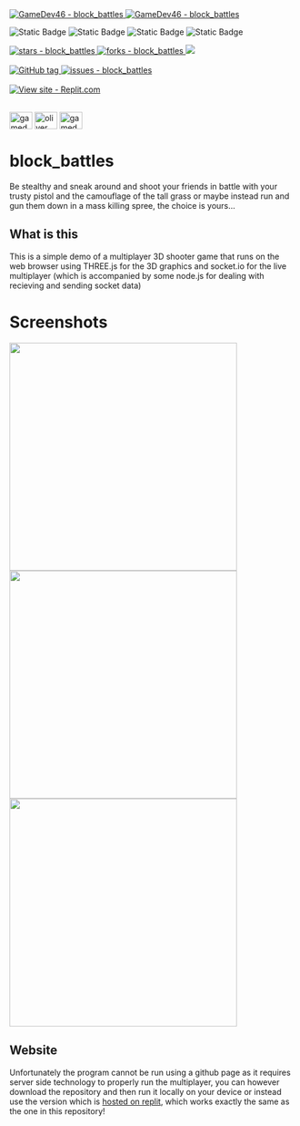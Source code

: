 <a href="https://github.com/GameDev46" title="Go to GitHub repo">
    <img src="https://img.shields.io/static/v1?label=GameDev46&message=Profile&color=Green&logo=github&style=for-the-badge&labelColor=1f1f22" alt="GameDev46 - block_battles">
    <img src="https://img.shields.io/badge/Version-1.5.0-green?style=for-the-badge&labelColor=1f1f22&color=Green" alt="GameDev46 - block_battles">
</a>

![Static Badge](https://img.shields.io/badge/-HTML5-1f1f22?style=for-the-badge&logo=HTML5)
![Static Badge](https://img.shields.io/badge/-CSS-1f1f22?style=for-the-badge&logo=CSS3&logoColor=6060ef)
![Static Badge](https://img.shields.io/badge/-JavaScript-1f1f22?style=for-the-badge&logo=JavaScript)
![Static Badge](https://img.shields.io/badge/-NODE.JS-1f1f22?style=for-the-badge&logo=node.js)
    
<a href="https://github.com/GameDev46/block_battles/stargazers">
    <img src="https://img.shields.io/github/stars/GameDev46/block_battles?style=for-the-badge&labelColor=1f1f22" alt="stars - block_battles">
</a>
<a href="https://github.com/GameDev46/block_battles/forks">
    <img src="https://img.shields.io/github/forks/GameDev46/block_battles?style=for-the-badge&labelColor=1f1f22" alt="forks - block_battles">
</a>
<a href="https://github.com/GameDev46/block_battles/issues">
    <img src="https://img.shields.io/github/issues/GameDev46/block_battles?style=for-the-badge&labelColor=1f1f22&color=blue"/>
 </a>

<br>
<br>

<a href="https://github.com/GameDev46/block_battles/releases/">
    <img src="https://img.shields.io/github/tag/GameDev46/block_battles?include_prereleases=&sort=semver&color=Green&style=for-the-badge&labelColor=1f1f22" alt="GitHub tag">
</a>

<a href="https://github.com/GameDev46/block_battles/issues">
    <img src="https://img.shields.io/github/issues/GameDev46/block_battles?style=for-the-badge&labelColor=1f1f22" alt="issues - block_battles">
</a>

<br>
<br>

<div align="left">
<a href="https://blockbattles.gamedev46.repl.co/">
    <img src="https://img.shields.io/badge/View_site-replit-2ea44f?style=for-the-badge&labelColor=1f1f22" alt="View site - Replit.com">
</a>
</div>

<br>

<p align="left">
<a href="https://twitter.com/gamedev46" target="blank"><img align="center" src="https://raw.githubusercontent.com/rahuldkjain/github-profile-readme-generator/master/src/images/icons/Social/twitter.svg" alt="gamedev46" height="30" width="40" /></a>
<a href="https://instagram.com/oliver_pearce47" target="blank"><img align="center" src="https://raw.githubusercontent.com/rahuldkjain/github-profile-readme-generator/master/src/images/icons/Social/instagram.svg" alt="oliver_pearce47" height="30" width="40" /></a>
<a href="https://www.youtube.com/c/gamedev46" target="blank"><img align="center" src="https://raw.githubusercontent.com/rahuldkjain/github-profile-readme-generator/master/src/images/icons/Social/youtube.svg" alt="gamedev46" height="30" width="40" /></a>
</p>

# block_battles
Be stealthy and sneak around and shoot your friends in battle with your trusty pistol and the camouflage of the tall grass or maybe instead run and gun them down in a mass killing spree, the choice is yours...

## What is this

This is a simple demo of a multiplayer 3D shooter game that runs on the web browser using THREE.js for the 3D graphics and socket.io for the live multiplayer (which is accompanied by some node.js for dealing with recieving and sending socket data)

# Screenshots

<p>
    <img src="https://github.com/GameDev46/block_battles/assets/76485006/94fe9185-3672-4c2d-8087-9e2a053134b0" width="400">
    <img src="https://github.com/GameDev46/block_battles/assets/76485006/d691d397-1589-4d06-bb32-56b583b6046a" width="400">
    <img src="https://github.com/GameDev46/block_battles/assets/76485006/fbd7e438-4efc-4e78-8c7d-4b959401adac" width="400">
</p>

## Website

Unfortunately the program cannot be run using a github page as it requires server side technology to properly run the multiplayer, you can however download the repository and then run it locally on your device or instead use the version which is [hosted on replit](https://blockbattles.gamedev46.repl.co/), which works exactly the same as the one in this repository!
